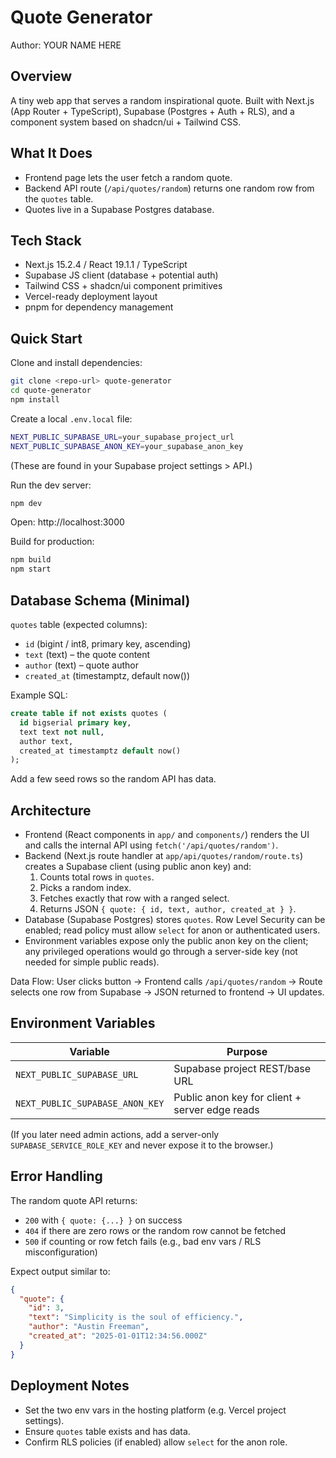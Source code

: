 # Quote Generator

Author: YOUR NAME HERE

## Overview
A tiny web app that serves a random inspirational quote. Built with Next.js (App Router + TypeScript), Supabase (Postgres + Auth + RLS), and a component system based on shadcn/ui + Tailwind CSS.

## What It Does
- Frontend page lets the user fetch a random quote.
- Backend API route (`/api/quotes/random`) returns one random row from the `quotes` table.
- Quotes live in a Supabase Postgres database.

## Tech Stack
- Next.js 15.2.4 / React 19.1.1 / TypeScript
- Supabase JS client (database + potential auth)
- Tailwind CSS + shadcn/ui component primitives
- Vercel-ready deployment layout
- pnpm for dependency management

## Quick Start
Clone and install dependencies:
```bash
git clone <repo-url> quote-generator
cd quote-generator
npm install
```

Create a local `.env.local` file:
```bash
NEXT_PUBLIC_SUPABASE_URL=your_supabase_project_url
NEXT_PUBLIC_SUPABASE_ANON_KEY=your_supabase_anon_key
```
(These are found in your Supabase project settings > API.)

Run the dev server:
```bash
npm dev
```
Open: http://localhost:3000

Build for production:
```bash
npm build
npm start
```

## Database Schema (Minimal)
`quotes` table (expected columns):
- `id` (bigint / int8, primary key, ascending)
- `text` (text) – the quote content
- `author` (text) – quote author
- `created_at` (timestamptz, default now())

Example SQL:
```sql
create table if not exists quotes (
  id bigserial primary key,
  text text not null,
  author text,
  created_at timestamptz default now()
);
```
Add a few seed rows so the random API has data.

## Architecture
- Frontend (React components in `app/` and `components/`) renders the UI and calls the internal API using `fetch('/api/quotes/random')`.
- Backend (Next.js route handler at `app/api/quotes/random/route.ts`) creates a Supabase client (using public anon key) and:
  1. Counts total rows in `quotes`.
  2. Picks a random index.
  3. Fetches exactly that row with a ranged select.
  4. Returns JSON `{ quote: { id, text, author, created_at } }`.
- Database (Supabase Postgres) stores `quotes`. Row Level Security can be enabled; read policy must allow `select` for anon or authenticated users.
- Environment variables expose only the public anon key on the client; any privileged operations would go through a server-side key (not needed for simple public reads).

Data Flow:
User clicks button -> Frontend calls `/api/quotes/random` -> Route selects one row from Supabase -> JSON returned to frontend -> UI updates.

## Environment Variables
| Variable | Purpose |
|----------|---------|
| `NEXT_PUBLIC_SUPABASE_URL` | Supabase project REST/base URL |
| `NEXT_PUBLIC_SUPABASE_ANON_KEY` | Public anon key for client + server edge reads |

(If you later need admin actions, add a server-only `SUPABASE_SERVICE_ROLE_KEY` and never expose it to the browser.)

## Error Handling
The random quote API returns:
- `200` with `{ quote: {...} }` on success
- `404` if there are zero rows or the random row cannot be fetched
- `500` if counting or row fetch fails (e.g., bad env vars / RLS misconfiguration)

Expect output similar to:
```json
{
  "quote": {
    "id": 3,
    "text": "Simplicity is the soul of efficiency.",
    "author": "Austin Freeman",
    "created_at": "2025-01-01T12:34:56.000Z"
  }
}
```

## Deployment Notes
- Set the two env vars in the hosting platform (e.g. Vercel project settings).
- Ensure `quotes` table exists and has data.
- Confirm RLS policies (if enabled) allow `select` for the anon role.

